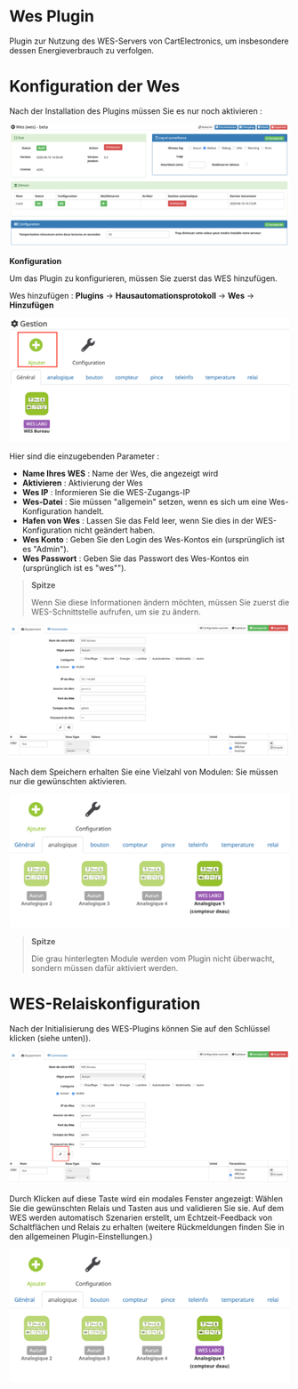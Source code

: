 # Wes Plugin

Plugin zur Nutzung des WES-Servers von CartElectronics, um insbesondere dessen Energieverbrauch zu verfolgen.

# Konfiguration der Wes

Nach der Installation des Plugins müssen Sie es nur noch aktivieren :

![mobile1](./images/configuration.png)

**Konfiguration**

Um das Plugin zu konfigurieren, müssen Sie zuerst das WES hinzufügen.

Wes hinzufügen : **Plugins** → **Hausautomationsprotokoll** → **Wes** → **Hinzufügen**

![mobile2](./images/ajouter.png)

Hier sind die einzugebenden Parameter :

-   **Name Ihres WES** : Name der Wes, die angezeigt wird
-   **Aktivieren** : Aktivierung der Wes
-   **Wes IP** : Informieren Sie die WES-Zugangs-IP
-   **Wes-Datei** : Sie müssen "allgemein" setzen, wenn es sich um eine Wes-Konfiguration handelt.
-   **Hafen von Wes** : Lassen Sie das Feld leer, wenn Sie dies in der WES-Konfiguration nicht geändert haben.
-   **Wes Konto** : Geben Sie den Login des Wes-Kontos ein (ursprünglich ist es "Admin").
-   **Wes Passwort** : Geben Sie das Passwort des Wes-Kontos ein (ursprünglich ist es "wes"").

> **Spitze**
>
> Wenn Sie diese Informationen ändern möchten, müssen Sie zuerst die WES-Schnittstelle aufrufen, um sie zu ändern.

![mobile3](./images/wesGlobal.png)

Nach dem Speichern erhalten Sie eine Vielzahl von Modulen: Sie müssen nur die gewünschten aktivieren.

![mobile4](./images/wesGlobalView.png)

> **Spitze**
>
> Die grau hinterlegten Module werden vom Plugin nicht überwacht, sondern müssen dafür aktiviert werden.

# WES-Relaiskonfiguration

Nach der Initialisierung des WES-Plugins können Sie auf den Schlüssel klicken (siehe unten)).

![mobile5](./images/wesGlobalRelais.png)

Durch Klicken auf diese Taste wird ein modales Fenster angezeigt: Wählen Sie die gewünschten Relais und Tasten aus und validieren Sie sie. Auf dem WES werden automatisch Szenarien erstellt, um Echtzeit-Feedback von Schaltflächen und Relais zu erhalten (weitere Rückmeldungen finden Sie in den allgemeinen Plugin-Einstellungen.)

![mobile6](./images/wesGlobalView.png)
